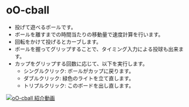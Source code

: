 # oO-cball

- 投げて遊べるボールです。
- ボールを離すまでの時間当たりの移動量で速度計算を行います。
- 回転をかけて投げるとカーブします。
- ボールを握ってグリップすることで、タイミング入力による投球も出来ます。
- カップをグリップする回数に応じて、以下を実行します。
    - シングルクリック: ボールがカップに戻ります。
    - ダブルクリック: 緑色のライトを立て直します。
    - トリプルクリック: このボードを出し直します。

[![oO-cball 紹介動画](https://img.youtube.com/vi/V1PVcoA3_q4/0.jpg)](https://www.youtube.com/watch?v=V1PVcoA3_q4)

